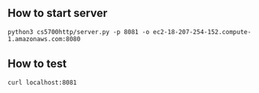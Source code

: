 ## How to start server

```
python3 cs5700http/server.py -p 8081 -o ec2-18-207-254-152.compute-1.amazonaws.com:8080
```

## How to test

```
curl localhost:8081
```